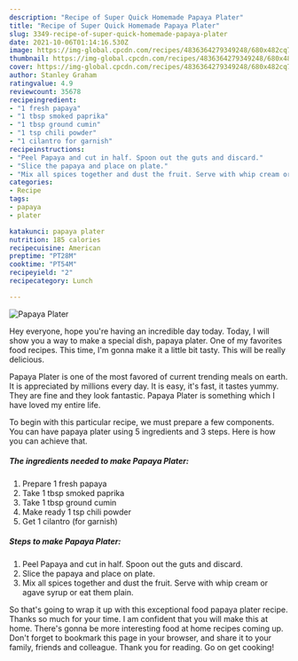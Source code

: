 ```yaml
---
description: "Recipe of Super Quick Homemade Papaya Plater"
title: "Recipe of Super Quick Homemade Papaya Plater"
slug: 3349-recipe-of-super-quick-homemade-papaya-plater
date: 2021-10-06T01:14:16.530Z
image: https://img-global.cpcdn.com/recipes/4836364279349248/680x482cq70/papaya-plater-recipe-main-photo.jpg
thumbnail: https://img-global.cpcdn.com/recipes/4836364279349248/680x482cq70/papaya-plater-recipe-main-photo.jpg
cover: https://img-global.cpcdn.com/recipes/4836364279349248/680x482cq70/papaya-plater-recipe-main-photo.jpg
author: Stanley Graham
ratingvalue: 4.9
reviewcount: 35678
recipeingredient:
- "1 fresh papaya"
- "1 tbsp smoked paprika"
- "1 tbsp ground cumin"
- "1 tsp chili powder"
- "1 cilantro for garnish"
recipeinstructions:
- "Peel Papaya and cut in half. Spoon out the guts and discard."
- "Slice the papaya and place on plate."
- "Mix all spices together and dust the fruit. Serve with whip cream or agave syrup or eat them plain."
categories:
- Recipe
tags:
- papaya
- plater

katakunci: papaya plater 
nutrition: 185 calories
recipecuisine: American
preptime: "PT28M"
cooktime: "PT54M"
recipeyield: "2"
recipecategory: Lunch

---
```



![Papaya Plater](https://img-global.cpcdn.com/recipes/4836364279349248/680x482cq70/papaya-plater-recipe-main-photo.jpg)

Hey everyone, hope you're having an incredible day today. Today, I will show you a way to make a special dish, papaya plater. One of my favorites food recipes. This time, I'm gonna make it a little bit tasty. This will be really delicious.



Papaya Plater is one of the most favored of current trending meals on earth. It is appreciated by millions every day. It is easy, it's fast, it tastes yummy. They are fine and they look fantastic. Papaya Plater is something which I have loved my entire life.


To begin with this particular recipe, we must prepare a few components. You can have papaya plater using 5 ingredients and 3 steps. Here is how you can achieve that.

<!--inarticleads1-->

##### The ingredients needed to make Papaya Plater:

1. Prepare 1 fresh papaya
1. Take 1 tbsp smoked paprika
1. Take 1 tbsp ground cumin
1. Make ready 1 tsp chili powder
1. Get 1 cilantro (for garnish)




<!--inarticleads2-->

##### Steps to make Papaya Plater:

1. Peel Papaya and cut in half. Spoon out the guts and discard.
1. Slice the papaya and place on plate.
1. Mix all spices together and dust the fruit. Serve with whip cream or agave syrup or eat them plain.




So that's going to wrap it up with this exceptional food papaya plater recipe. Thanks so much for your time. I am confident that you will make this at home. There's gonna be more interesting food at home recipes coming up. Don't forget to bookmark this page in your browser, and share it to your family, friends and colleague. Thank you for reading. Go on get cooking!
